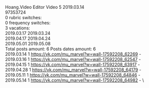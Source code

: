 Hoang.Video	Editor Video 5 2019.03.14\
97353724\
0 rubric switches:\
0 frequency switches:\
3 vacations:\
2019.03.17 2019.03.24 \
2019.04.17 2019.04.24 \
2019.05.01 2019.05.08 \
Total posts amount: 6	Posts dates amount: 6\
2019.03.14 1 https://vk.com/mu_marvel?w=wall-17592208_62269 - \
2019.03.16 1 https://vk.com/mu_marvel?w=wall-17592208_62547 - \
2019.04.15 1 https://vk.com/mu_marvel?w=wall-17592208_63917 - \
2019.04.28 1 https://vk.com/mu_marvel?w=wall-17592208_64179 - \
2019.05.11 1 https://vk.com/mu_marvel?w=wall-17592208_64846 - \
2019.05.14 1 https://vk.com/mu_marvel?w=wall-17592208_64982 - \
